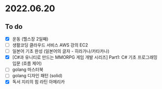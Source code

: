 # 2022.06.20

## To do

- [x] 운동 (헬스장 2일째)
- [ ] 생활코딩 클라우드 서비스 AWS 강의 EC2
- [ ] 일본어 기초 완성 (일본어의 글자 - 히라가나/카타카나)
- [x] [C#과 유니티로 만드는 MMORPG 게임 개발 시리즈] Part1: C# 기초 프로그래밍 입문 (흐름 제어)
- [ ] golang 마스터북
- [ ] golang 디자인 패턴 (solid)
- [x] 독서 지리의 힘 라틴 아메리카
